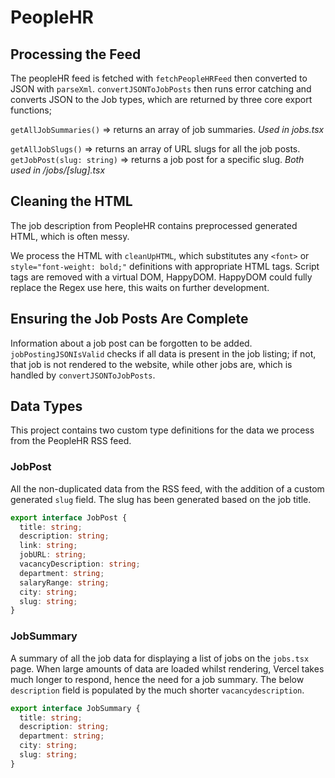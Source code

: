 # PeopleHR

## Processing the Feed

The peopleHR feed is fetched with `fetchPeopleHRFeed` then converted to JSON with `parseXml`. `convertJSONToJobPosts` then runs error catching and converts JSON to the Job types, which are returned by three core export functions;

`getAllJobSummaries()`
=> returns an array of job summaries.
_Used in jobs.tsx_

`getAllJobSlugs()`
=> returns an array of URL slugs for all the job posts.
`getJobPost(slug: string)`
=> returns a job post for a specific slug.
_Both used in /jobs/\[slug\].tsx_

## Cleaning the HTML

The job description from PeopleHR contains preprocessed generated HTML, which is often messy.

We process the HTML with `cleanUpHTML`, which substitutes any `<font>` or `style="font-weight: bold;"` definitions with appropriate HTML tags. Script tags are removed with a virtual DOM, HappyDOM. HappyDOM could fully replace the Regex use here, this waits on further development.

## Ensuring the Job Posts Are Complete

Information about a job post can be forgotten to be added. `jobPostingJSONIsValid` checks if all data is present in the job listing; if not, that job is not rendered to the website, while other jobs are, which is handled by `convertJSONToJobPosts`.

## Data Types

This project contains two custom type definitions for the data we process from the PeopleHR RSS feed.

### JobPost

All the non-duplicated data from the RSS feed, with the addition of a custom generated `slug` field. The slug has been generated based on the job title.

```ts
export interface JobPost {
  title: string;
  description: string;
  link: string;
  jobURL: string;
  vacancyDescription: string;
  department: string;
  salaryRange: string;
  city: string;
  slug: string;
}
```

### JobSummary

A summary of all the job data for displaying a list of jobs on the `jobs.tsx` page. When large amounts of data are loaded whilst rendering, Vercel takes much longer to respond, hence the need for a job summary. The below `description` field is populated by the much shorter `vacancydescription`.

```ts
export interface JobSummary {
  title: string;
  description: string;
  department: string;
  city: string;
  slug: string;
}
```
